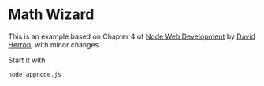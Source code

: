 # Math Wizard

This is an example based on Chapter 4 of [Node Web Development](http://www.amazon.com/Node-Web-Development-David-Herron/dp/184951514X) by [David Herron](http://davidherron.com/), with minor changes.

Start it with

    node appnode.js